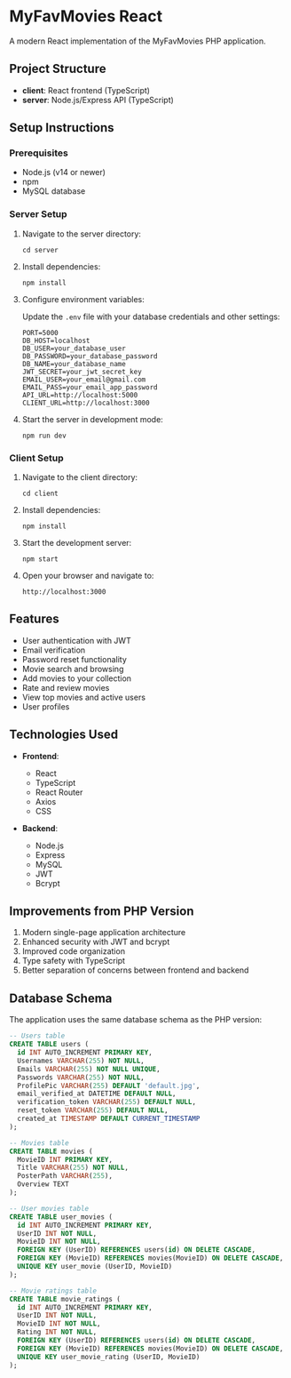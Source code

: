 # MyFavMovies React

A modern React implementation of the MyFavMovies PHP application.

## Project Structure

- **client**: React frontend (TypeScript)
- **server**: Node.js/Express API (TypeScript)

## Setup Instructions

### Prerequisites

- Node.js (v14 or newer)
- npm
- MySQL database

### Server Setup

1. Navigate to the server directory:
   ```
   cd server
   ```

2. Install dependencies:
   ```
   npm install
   ```

3. Configure environment variables:
   
   Update the `.env` file with your database credentials and other settings:
   ```
   PORT=5000
   DB_HOST=localhost
   DB_USER=your_database_user
   DB_PASSWORD=your_database_password
   DB_NAME=your_database_name
   JWT_SECRET=your_jwt_secret_key
   EMAIL_USER=your_email@gmail.com
   EMAIL_PASS=your_email_app_password
   API_URL=http://localhost:5000
   CLIENT_URL=http://localhost:3000
   ```

4. Start the server in development mode:
   ```
   npm run dev
   ```

### Client Setup

1. Navigate to the client directory:
   ```
   cd client
   ```

2. Install dependencies:
   ```
   npm install
   ```

3. Start the development server:
   ```
   npm start
   ```

4. Open your browser and navigate to:
   ```
   http://localhost:3000
   ```

## Features

- User authentication with JWT
- Email verification
- Password reset functionality
- Movie search and browsing
- Add movies to your collection
- Rate and review movies
- View top movies and active users
- User profiles

## Technologies Used

- **Frontend**:
  - React
  - TypeScript
  - React Router
  - Axios
  - CSS

- **Backend**:
  - Node.js
  - Express
  - MySQL
  - JWT
  - Bcrypt

## Improvements from PHP Version

1. Modern single-page application architecture
2. Enhanced security with JWT and bcrypt
3. Improved code organization
4. Type safety with TypeScript
5. Better separation of concerns between frontend and backend

## Database Schema

The application uses the same database schema as the PHP version:

```sql
-- Users table
CREATE TABLE users (
  id INT AUTO_INCREMENT PRIMARY KEY,
  Usernames VARCHAR(255) NOT NULL,
  Emails VARCHAR(255) NOT NULL UNIQUE,
  Passwords VARCHAR(255) NOT NULL,
  ProfilePic VARCHAR(255) DEFAULT 'default.jpg',
  email_verified_at DATETIME DEFAULT NULL,
  verification_token VARCHAR(255) DEFAULT NULL,
  reset_token VARCHAR(255) DEFAULT NULL,
  created_at TIMESTAMP DEFAULT CURRENT_TIMESTAMP
);

-- Movies table
CREATE TABLE movies (
  MovieID INT PRIMARY KEY,
  Title VARCHAR(255) NOT NULL,
  PosterPath VARCHAR(255),
  Overview TEXT
);

-- User movies table
CREATE TABLE user_movies (
  id INT AUTO_INCREMENT PRIMARY KEY,
  UserID INT NOT NULL,
  MovieID INT NOT NULL,
  FOREIGN KEY (UserID) REFERENCES users(id) ON DELETE CASCADE,
  FOREIGN KEY (MovieID) REFERENCES movies(MovieID) ON DELETE CASCADE,
  UNIQUE KEY user_movie (UserID, MovieID)
);

-- Movie ratings table
CREATE TABLE movie_ratings (
  id INT AUTO_INCREMENT PRIMARY KEY,
  UserID INT NOT NULL,
  MovieID INT NOT NULL,
  Rating INT NOT NULL,
  FOREIGN KEY (UserID) REFERENCES users(id) ON DELETE CASCADE,
  FOREIGN KEY (MovieID) REFERENCES movies(MovieID) ON DELETE CASCADE,
  UNIQUE KEY user_movie_rating (UserID, MovieID)
);
```